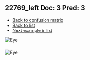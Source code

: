 ## 22769_left Doc: 3 Pred: 3
- [Back to confusion matrix](https://github.com/juliandewit/kaggle_retinopathy/blob/master/matrix.md)
- [Back to list](https://github.com/juliandewit/kaggle_retinopathy/blob/master/lists/33/list.md)
- [Next example in list](https://github.com/juliandewit/kaggle_retinopathy/blob/master/lists/33/22/22778_left.md)

![Eye](https://retinopaty.blob.core.windows.net/size1024/22769_left_3.jpeg)

### 

![Eye]()
